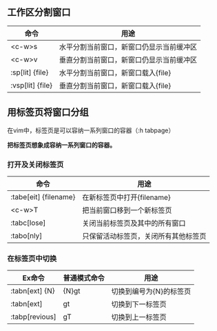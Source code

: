 ## 工作区分割窗口

|命令|用途|
|---|---|
|\<c-w\>s|水平分割当前窗口，新窗口仍显示当前缓冲区|
|\<c-w\>v|垂直分割当前窗口，新窗口仍显示当前缓冲区|
|:sp[lit] {file}|水平分割当前窗口，新窗口载入{file}|
|:vsp[lit] {file}|垂直分割当前窗口，新窗口载入{file}|


## 用标签页将窗口分组

在vim中，标签页是可以容纳一系列窗口的容器（:h tabpage）

**把标签页想象成容纳一系列窗口的容器。**

### 打开及关闭标签页

|命令|用途|
|---|---|
|:tabe[eit] {filename}|在新标签页中打开{filename}|
|\<c-w\>T|把当前窗口移到一个新标签页|
|:tabc[lose]|关闭当前标签页及其中的所有窗口|
|:tabo[nly]|只保留活动标签页，关闭所有其他标签页|

### 在标签页中切换
|Ex命令|普通模式命令|用途|
|---|---|---|
|:tabn[ext] {N}|{N}gt|切换到编号为{N}的标签页|
|:tabn[ext]|gt|切换到下一标签页|
|:tabp[revious]|gT|切换到上一标签页|